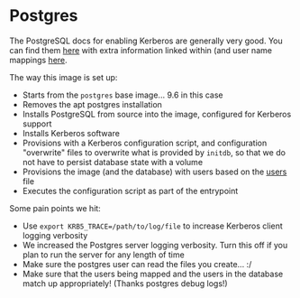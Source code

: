 # Postgres

The PostgreSQL docs for enabling Kerberos are generally very good.  You can find them [here](https://www.postgresql.org/docs/current/static/auth-methods.html) with extra information linked within (and user name mappings [here](https://www.postgresql.org/docs/current/static/auth-username-maps.html).

The way this image is set up:

- Starts from the `postgres` base image... 9.6 in this case
- Removes the apt postgres installation
- Installs PostgreSQL from source into the image, configured for Kerberos support
- Installs Kerberos software
- Provisions with a Kerberos configuration script, and configuration "overwrite" files to overwrite what is provided by `initdb`, so that we do not have to persist database state with a volume
- Provisions the image (and the database) with users based on the [users](../users) file
- Executes the configuration script as part of the entrypoint

Some pain points we hit:

- Use `export KRB5_TRACE=/path/to/log/file` to increase Kerberos client logging verbosity
- We increased the Postgres server logging verbosity.  Turn this off if you plan to run the server for any length of time
- Make sure the postgres user can read the files you create... :/
- Make sure that the users being mapped and the users in the database match up appropriately! (Thanks postgres debug logs!)

